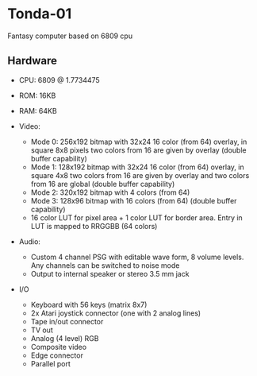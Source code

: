 # Tonda-01
Fantasy computer based on 6809 cpu

## Hardware

* CPU: 6809 @ 1.7734475 
* ROM: 16KB
* RAM: 64KB
* Video: 
  * Mode 0: 256x192 bitmap with 32x24 16 color (from 64) overlay, in square 8x8 pixels two colors from 16 are given by overlay (double buffer capability)
  * Mode 1: 128x192 bitmap with 32x24 16 color (from 64) overlay, in square 4x8 two colors from 16 are given by overlay and two colors from 16 are global (double buffer capability)
  * Mode 2: 320x192 bitmap with 4 colors (from 64)
  * Mode 3: 128x96 bitmap with 16 colors (from 64) (double buffer capability)
  * 16 color LUT for pixel area + 1 color LUT for border area. Entry in LUT is mapped to RRGGBB (64 colors) 

* Audio:
  * Custom 4 channel PSG with editable wave form, 8 volume levels. Any channels can be switched to noise mode
  * Output to internal speaker or stereo 3.5 mm jack
* I/O
  * Keyboard with 56 keys (matrix 8x7)
  * 2x Atari joystick connector (one with 2 analog lines) 
  * Tape in/out connector
  * TV out 
  * Analog (4 level) RGB
  * Composite video
  * Edge connector
  * Parallel port
  




